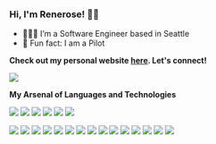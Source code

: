 ### Hi, I'm Renerose! 👋🏼

- 👩🏽‍💻 I’m a Software Engineer based in Seattle
- 🚁 Fun fact: I am a Pilot

**Check out my personal website [here](https://rsdimatulac.github.io/). Let's connect!**

![](https://komarev.com/ghpvc/?username=your-github-username)

**My Arsenal of Languages and Technologies**

![](https://img.shields.io/badge/-Languages:-000?&logo=languages&style=for-the-badge)
![](https://img.shields.io/badge/-JavaScript-000?&logo=javascript&style=for-the-badge)
![](https://img.shields.io/badge/-Python-000?&logo=python&style=for-the-badge)
![](https://img.shields.io/badge/-HTML-000?&logo=html5&style=for-the-badge)
![](https://img.shields.io/badge/-CSS-000?&logo=css3&style=for-the-badge)
![](https://img.shields.io/badge/-SQL-000?&logo=sql&style=for-the-badge)

![](https://img.shields.io/badge/-Technologies:-000?&logo=technologies&style=for-the-badge)
![](https://img.shields.io/badge/-TypeScript-000?&logo=TypeScript&style=for-the-badge)
![](https://img.shields.io/badge/-React-000?&logo=react&style=for-the-badge)
![](https://img.shields.io/badge/-FastAPI-000?&logo=fastapi&style=for-the-badge)
![](https://img.shields.io/badge/-TailwindCSS-000?&logo=tailwindcss&style=for-the-badge)
![](https://img.shields.io/badge/-PostgreSQL-000?&logo=postgresql&style=for-the-badge)
![](https://img.shields.io/badge/-Node.js-000?&logo=node.js&style=for-the-badge)
![](https://img.shields.io/badge/-Redux-000?&logo=redux&style=for-the-badge)
![](https://img.shields.io/badge/-Flask-000?&logo=flask&style=for-the-badge)
![](https://img.shields.io/badge/-SQLAlchemy-000?&logo=sqlalchemy&style=for-the-badge)
![](https://img.shields.io/badge/-Express-000?&logo=express&style=for-the-badge)
![](https://img.shields.io/badge/-Docker-000?&logo=Docker&style=for-the-badge)
![](https://img.shields.io/badge/-Cypress-000?&logo=Cypress&style=for-the-badge)
![](https://img.shields.io/badge/-Pytest-000?&logo=Pytest&style=for-the-badge)
![](https://img.shields.io/badge/-AWS-000?&logo=aws&style=for-the-badge)


<!--
**rsdimatulac/rsdimatulac** is a ✨ _special_ ✨ repository because its `README.md` (this file) appears on your GitHub profile.

Here are some ideas to get you started:

- 🔭 I’m currently working on ...
- 🌱 I’m currently learning ...
- 👯 I’m looking to collaborate on ...
- 🤔 I’m looking for help with ...
- 💬 Ask me about ...
- 📫 How to reach me: ...
- 😄 Pronouns: ...
- ⚡ Fun fact: ...
-->
